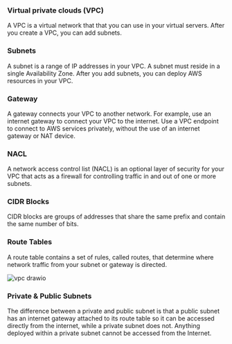 ### Virtual private clouds (VPC)
A VPC is a virtual network that that you can use in your virtual servers. After you create a VPC, you can add subnets.

### Subnets
A subnet is a range of IP addresses in your VPC. A subnet must reside in a single Availability Zone. After you add subnets, you can deploy AWS resources in your VPC.

### Gateway
A gateway connects your VPC to another network. For example, use an internet gateway to connect your VPC to the internet. Use a VPC endpoint to connect to AWS services privately, without the use of an internet gateway or NAT device.

### NACL
A network access control list (NACL) is an optional layer of security for your VPC that acts as a firewall for controlling traffic in and out of one or more subnets.

### CIDR Blocks
CIDR blocks are groups of addresses that share the same prefix and contain the same number of bits.

### Route Tables
A route table contains a set of rules, called routes, that determine where network traffic from your subnet or gateway is directed.

![vpc drawio](https://user-images.githubusercontent.com/106158041/200299803-1eaf640c-801d-483a-8536-57e7d32d2867.png)

### Private & Public Subnets
The difference between a private and public subnet is that a public subnet has an internet gateway attached to its route table so it can be accessed directly from the internet, while a private subnet does not.
Anything deployed within a private subnet cannot be accessed from the Internet.
